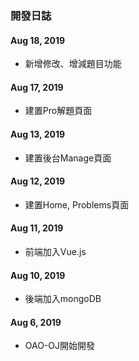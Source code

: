 ### 開發日誌

#### Aug 18, 2019
- 新增修改、增減題目功能

#### Aug 17, 2019
- 建置Pro解題頁面

#### Aug 13, 2019
- 建置後台Manage頁面

#### Aug 12, 2019
- 建置Home, Problems頁面

#### Aug 11, 2019
- 前端加入Vue.js

#### Aug 10, 2019
- 後端加入mongoDB

#### Aug 6, 2019
- OAO-OJ開始開發